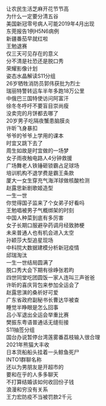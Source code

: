 让农民生活芝麻开花节节高  
为什么一定要分清五谷  
美国新冠零号病人可能2019年4月出现  
东莞报告1例H5N6病例  
新疆番茄早就红啦  
王勉退赛  
仅三天可见存在的意义  
分不清是社恐还是脱口秀  
荣耀影像计划  
姿态水晶解读S11分组  
26岁牺牲消防员郭伟获批为烈士  
瑞丽特警转运车半年多跑18万公里  
中俄巴三国特使访问阿富汗  
徐冬冬呼吁不要盲目崇尚瘦  
没卖完的月饼都去哪了  
20岁男子吃隔夜蟹患脑膜炎  
许昕飞身暴扣  
爷爷的爷爷上学用的课本  
时宜又跳下去了  
周生如故是时宜做的一场梦  
女子雨夜触电路人4分钟救援  
广场舞老人铁锤砸锁霸占足球场  
培训机构不退学费是霸王条款  
厦大一女生穿充气海洋球做核酸检测  
赵露思新剧歌姬造型  
一生一世  
你觉得国子监来了个女弟子好看吗  
王勉唱被男子气概绑架的时刻  
中国人种菜到底有多厉害  
女子长期口服避孕药调月经致肺梗  
未来普通人也有机会进入太空  
孙颖莎大型追星现场  
中科院大数据建模分析新冠疫情  
邱瑞淘汰  
一生一世结局圆满了  
脱口秀大会下期有徐峥张若昀  
四世同堂吃团圆饭一家人连叫三声爸爸  
许昕的喜庆背包来参加全运会了  
赵露思演的桑祈好可爱  
广东省政府副秘书长曹达华被查  
睡觉半睁眼是怎么回事  
吕小军退出全运会举重比赛  
樊振东粤语普通话无缝衔接  
S11抽签分组  
国台办说暂停台湾莲雾番荔枝输入很合理  
2021年熊猫大丰收  
日本货船船头挂着一头鲸鱼死尸  
INTO1群聊名称  
还以为男朋友是开超市的  
要和在乎的人多多聊天  
不打算结婚该如何收回份子钱  
浪漫和穷没有关系  
王力宏防疫不当被罚款2千元  
